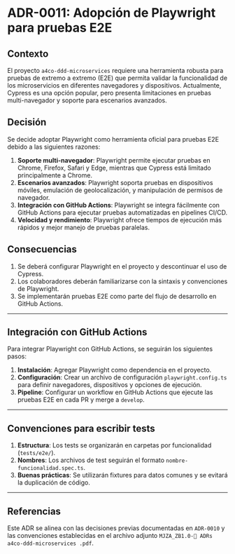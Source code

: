 # ADR-0011: Adopción de Playwright para pruebas E2E

## Contexto

El proyecto `a4co-ddd-microservices` requiere una herramienta robusta para pruebas de extremo a extremo (E2E) que permita validar la funcionalidad de los microservicios en diferentes navegadores y dispositivos. Actualmente, Cypress es una opción popular, pero presenta limitaciones en pruebas multi-navegador y soporte para escenarios avanzados.

## Decisión

Se decide adoptar Playwright como herramienta oficial para pruebas E2E debido a las siguientes razones:

1. **Soporte multi-navegador**: Playwright permite ejecutar pruebas en Chrome, Firefox, Safari y Edge, mientras que Cypress está limitado principalmente a Chrome.
2. **Escenarios avanzados**: Playwright soporta pruebas en dispositivos móviles, emulación de geolocalización, y manipulación de permisos de navegador.
3. **Integración con GitHub Actions**: Playwright se integra fácilmente con GitHub Actions para ejecutar pruebas automatizadas en pipelines CI/CD.
4. **Velocidad y rendimiento**: Playwright ofrece tiempos de ejecución más rápidos y mejor manejo de pruebas paralelas.

## Consecuencias

1. Se deberá configurar Playwright en el proyecto y descontinuar el uso de Cypress.
2. Los colaboradores deberán familiarizarse con la sintaxis y convenciones de Playwright.
3. Se implementarán pruebas E2E como parte del flujo de desarrollo en GitHub Actions.

---

## Integración con GitHub Actions

Para integrar Playwright con GitHub Actions, se seguirán los siguientes pasos:

1. **Instalación**: Agregar Playwright como dependencia en el proyecto.
2. **Configuración**: Crear un archivo de configuración `playwright.config.ts` para definir navegadores, dispositivos y opciones de ejecución.
3. **Pipeline**: Configurar un workflow en GitHub Actions que ejecute las pruebas E2E en cada PR y merge a `develop`.

---

## Convenciones para escribir tests

1. **Estructura**: Los tests se organizarán en carpetas por funcionalidad (`tests/e2e/`).
2. **Nombres**: Los archivos de test seguirán el formato `nombre-funcionalidad.spec.ts`.
3. **Buenas prácticas**: Se utilizarán fixtures para datos comunes y se evitará la duplicación de código.

---

## Referencias

Este ADR se alinea con las decisiones previas documentadas en `ADR-0010` y las convenciones establecidas en el archivo adjunto `MJZA_ZB1.0-🔖 ADRs a4co-ddd-microservices .pdf`.
